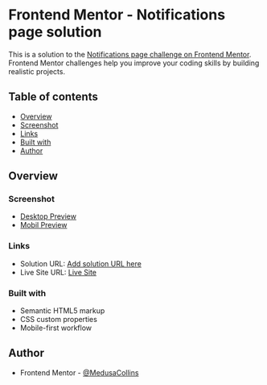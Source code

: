 # Frontend Mentor - Notifications page solution

This is a solution to the [Notifications page challenge on Frontend Mentor](https://www.frontendmentor.io/challenges/notifications-page-DqK5QAmKbC). Frontend Mentor challenges help you improve your coding skills by building realistic projects. 

## Table of contents

- [Overview](#overview)
- [Screenshot](#screenshot)
- [Links](#links)
- [Built with](#built-with)
- [Author](#author)

## Overview

### Screenshot
- [Desktop Preview](https://github.com/MedusaCollins/Notifications-Page/blob/main/resource/design/desktop-design.jpg)
- [Mobil Preview](https://github.com/MedusaCollins/Notifications-Page/blob/main/resource/design/mobile-design.jpg)

### Links

- Solution URL: [Add solution URL here](https://github.com/MedusaCollins/Notifications-Page)
- Live Site URL: [Live Site](https://medusacollins.github.io/Notifications-Page/)
### Built with

- Semantic HTML5 markup
- CSS custom properties
- Mobile-first workflow

## Author

- Frontend Mentor - [@MedusaCollins](https://www.frontendmentor.io/profile/MedusaCollins)
